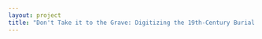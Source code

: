 ```yaml
--- 
layout: project 
title: "Don't Take it to the Grave: Digitizing the 19th-Century Burial Files of New York City's Green-Wood Cemetery" 
---
```



